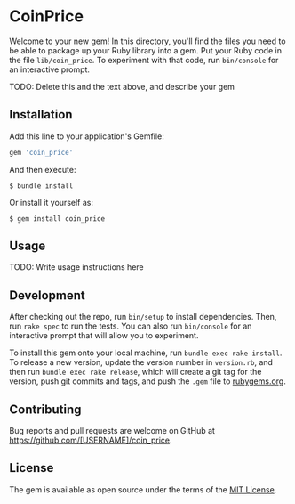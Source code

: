 # CoinPrice

Welcome to your new gem! In this directory, you'll find the files you need to be able to package up your Ruby library into a gem. Put your Ruby code in the file `lib/coin_price`. To experiment with that code, run `bin/console` for an interactive prompt.

TODO: Delete this and the text above, and describe your gem

## Installation

Add this line to your application's Gemfile:

```ruby
gem 'coin_price'
```

And then execute:

    $ bundle install

Or install it yourself as:

    $ gem install coin_price

## Usage

TODO: Write usage instructions here

## Development

After checking out the repo, run `bin/setup` to install dependencies. Then, run `rake spec` to run the tests. You can also run `bin/console` for an interactive prompt that will allow you to experiment.

To install this gem onto your local machine, run `bundle exec rake install`. To release a new version, update the version number in `version.rb`, and then run `bundle exec rake release`, which will create a git tag for the version, push git commits and tags, and push the `.gem` file to [rubygems.org](https://rubygems.org).

## Contributing

Bug reports and pull requests are welcome on GitHub at https://github.com/[USERNAME]/coin_price.


## License

The gem is available as open source under the terms of the [MIT License](https://opensource.org/licenses/MIT).
